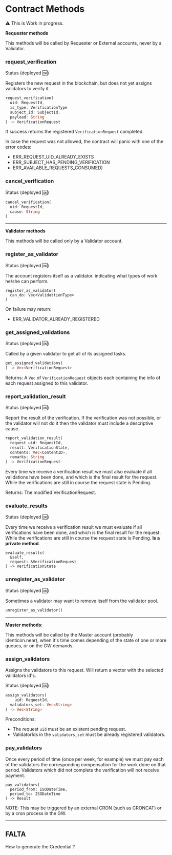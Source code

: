 
# Contract Methods

:warning: This is Work in progress.

**Requester methods**

This methods will be called by Requester or External accounts, never by a Validator.

### request_verification

Status (deployed :ok:)

Registers the new request in the blockchain, but does not yet assigns validators to verify it. 
~~~rust
request_verification(
  uid: RequestId,
  is_type: VerificationType 
  subject_id: SubjectId, 
  payload: String
) -> VerificationRequest
~~~

If success returns the registered `VerificationRequest` completed. 

In case the request was not allowed, the contract will panic with one of the error codes:
- ERR_REQUEST_UID_ALREADY_EXISTS
- ERR_SUBJECT_HAS_PENDING_VERIFICATION
- ERR_AVAILABLE_REQUESTS_CONSUMED)

### cancel_verification

Status (deployed :ok:)

~~~rust
cancel_verification(
  uid: RequestId, 
  cause: String
) 
~~~

---
**Validator methods**

This methods will be called only by a Validator account.

### register_as_validator

Status (deployed :ok:)

The account registers itself as a validator. indicating what types of work he/she can perform.
~~~ 
register_as_validator(
  can_do: Vec<ValidattionType>
) 
~~~

On failure may return:

-  ERR_VALIDATOR_ALREADY_REGISTERED

### get_assigned_validations

Status (deployed :ok:)

Called by a given validator to get all of its assigned tasks.
~~~rust
get_assigned_validations(
) -> Vec<VerificationRequest>
~~~

Returns: A `Vec` of  `VerificationRequest` objects each containing the info of each request assigned to this validator.

### report_validation_result

Status (deployed :ok:)

Report the result of the verification. If the verification was not possible, or the validator will not do it then  the validator must include a descriptive cause.
~~~rust
report_validation_result(
  request_uid: RequestId, 
  result: VerificationState, 
  contents: Vec<ContentID>, 
  remarks: String
) -> VerificationRequest
~~~

Every time we receive a verification result we must also evaluate if all validations have been done, and which is the final result for the request. While the verifications are still in course the request state is Pending.

Returns: The modified VerificationRequest. 

### evaluate_results

Status (deployed :ok:)

Every time we receive a verification result we must evaluate if all verifications have been done, and which is the final result for the request. While the verifications are still in course the request state is Pending.
**Is a private method**.

~~~
evaluate_results(
  &self, 
  request: &VerificationRequest
) -> VerificationState
~~~

### unregister_as_validator

Status (deployed :ok:)

Sometimes a validator may want to remove itself from the validator pool.
~~~rust
unregister_as_validator() 
~~~

---
**Master methods**: 

This methods will be called by the Master account (probably identicon.near), when it's time comes depending of the state of one or more queues, or on the GW demands.

### assign_validators

Assigns the validators to this request. Will return a vector with the selected validators id's.

Status (deployed :ok:)

~~~rust
assign_validators(
	uid: RequestId,
  validators_set: Vec<String>
) -> Vec<String> 
~~~

Preconditions:
- The request `uid` must be an existent pending request.
- ValidatorIds in the `validators_set` must be already registered validators.

### pay_validators

Once every period of time (once per week, for example) we must pay each of the validators the corresponding compensation for the work done on that period. Validators which did not complete the verification will not receive payment.
~~~
pay_validators(
  period_from: ISODateTime,
  period_to: ISODateTime
) -> Result
~~~

NOTE: This may be triggered by an external CRON (such as CRONCAT) or by a cron process in the GW.

---

## FALTA

How to generate the Credential ?
